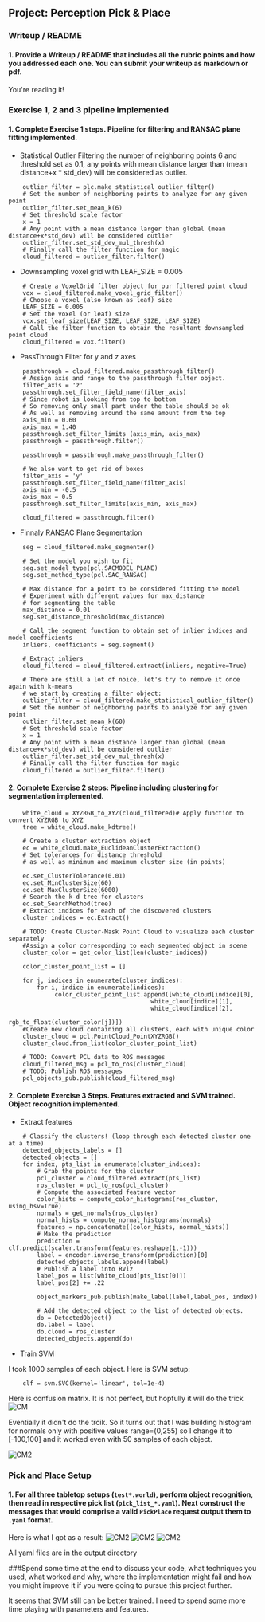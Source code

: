 ## Project: Perception Pick & Place

### Writeup / README

#### 1. Provide a Writeup / README that includes all the rubric points and how you addressed each one.  You can submit your writeup as markdown or pdf.  

You're reading it!

### Exercise 1, 2 and 3 pipeline implemented
#### 1. Complete Exercise 1 steps. Pipeline for filtering and RANSAC plane fitting implemented.

* Statistical Outlier Filtering the number of neighboring points 6 and threshold set as 0.1, any points with mean distance larger than (mean distance+x \* std_dev) will be considered as outlier.
```
    outlier_filter = plc.make_statistical_outlier_filter()
    # Set the number of neighboring points to analyze for any given point
    outlier_filter.set_mean_k(6)
    # Set threshold scale factor
    x = 1
    # Any point with a mean distance larger than global (mean distance+x*std_dev) will be considered outlier
    outlier_filter.set_std_dev_mul_thresh(x)
    # Finally call the filter function for magic
    cloud_filtered = outlier_filter.filter()
```
* Downsampling voxel grid with LEAF_SIZE = 0.005
```
    # Create a VoxelGrid filter object for our filtered point cloud
    vox = cloud_filtered.make_voxel_grid_filter()
    # Choose a voxel (also known as leaf) size
    LEAF_SIZE = 0.005
    # Set the voxel (or leaf) size  
    vox.set_leaf_size(LEAF_SIZE, LEAF_SIZE, LEAF_SIZE)
    # Call the filter function to obtain the resultant downsampled point cloud
    cloud_filtered = vox.filter()
```
* PassThrough Filter for y and z axes
```
    passthrough = cloud_filtered.make_passthrough_filter()
    # Assign axis and range to the passthrough filter object.
    filter_axis = 'z'
    passthrough.set_filter_field_name(filter_axis)
    # Since robot is looking from top to bottom
    # So removing only small part under the table should be ok
    # As well as removing around the same amount from the top
    axis_min = 0.60
    axis_max = 1.40
    passthrough.set_filter_limits (axis_min, axis_max)
    passthrough = passthrough.filter()    

    passthrough = passthrough.make_passthrough_filter()

    # We also want to get rid of boxes
    filter_axis = 'y'
    passthrough.set_filter_field_name(filter_axis)
    axis_min = -0.5
    axis_max = 0.5
    passthrough.set_filter_limits(axis_min, axis_max)
    
    cloud_filtered = passthrough.filter()
```
* Finnaly RANSAC Plane Segmentation
```
    seg = cloud_filtered.make_segmenter()

    # Set the model you wish to fit 
    seg.set_model_type(pcl.SACMODEL_PLANE)
    seg.set_method_type(pcl.SAC_RANSAC)

    # Max distance for a point to be considered fitting the model
    # Experiment with different values for max_distance 
    # for segmenting the table
    max_distance = 0.01
    seg.set_distance_threshold(max_distance)

    # Call the segment function to obtain set of inlier indices and model coefficients
    inliers, coefficients = seg.segment()
    
    # Extract inliers
    cloud_filtered = cloud_filtered.extract(inliers, negative=True)

    # There are still a lot of noice, let's try to remove it once again with k-means
    # we start by creating a filter object: 
    outlier_filter = cloud_filtered.make_statistical_outlier_filter()
    # Set the number of neighboring points to analyze for any given point
    outlier_filter.set_mean_k(60)
    # Set threshold scale factor
    x = 1
    # Any point with a mean distance larger than global (mean distance+x*std_dev) will be considered outlier
    outlier_filter.set_std_dev_mul_thresh(x)
    # Finally call the filter function for magic
    cloud_filtered = outlier_filter.filter()
```
#### 2. Complete Exercise 2 steps: Pipeline including clustering for segmentation implemented.
```
    white_cloud = XYZRGB_to_XYZ(cloud_filtered)# Apply function to convert XYZRGB to XYZ
    tree = white_cloud.make_kdtree()

    # Create a cluster extraction object
    ec = white_cloud.make_EuclideanClusterExtraction()
    # Set tolerances for distance threshold 
    # as well as minimum and maximum cluster size (in points)

    ec.set_ClusterTolerance(0.01)
    ec.set_MinClusterSize(60)
    ec.set_MaxClusterSize(6000)
    # Search the k-d tree for clusters
    ec.set_SearchMethod(tree)
    # Extract indices for each of the discovered clusters
    cluster_indices = ec.Extract()

    # TODO: Create Cluster-Mask Point Cloud to visualize each cluster separately
    #Assign a color corresponding to each segmented object in scene
    cluster_color = get_color_list(len(cluster_indices))

    color_cluster_point_list = []

    for j, indices in enumerate(cluster_indices):
        for i, indice in enumerate(indices):
             color_cluster_point_list.append([white_cloud[indice][0],
                                        white_cloud[indice][1],
                                        white_cloud[indice][2],
                                         rgb_to_float(cluster_color[j])])    
    #Create new cloud containing all clusters, each with unique color
    cluster_cloud = pcl.PointCloud_PointXYZRGB()
    cluster_cloud.from_list(color_cluster_point_list)

    # TODO: Convert PCL data to ROS messages
    cloud_filtered_msg = pcl_to_ros(cluster_cloud)
    # TODO: Publish ROS messages
    pcl_objects_pub.publish(cloud_filtered_msg)
```

#### 2. Complete Exercise 3 Steps.  Features extracted and SVM trained.  Object recognition implemented.
* Extract features
```
    # Classify the clusters! (loop through each detected cluster one at a time)
    detected_objects_labels = []
    detected_objects = []
    for index, pts_list in enumerate(cluster_indices):
        # Grab the points for the cluster
        pcl_cluster = cloud_filtered.extract(pts_list)
        ros_cluster = pcl_to_ros(pcl_cluster)    
        # Compute the associated feature vector
        color_hists = compute_color_histograms(ros_cluster, using_hsv=True)
        normals = get_normals(ros_cluster)
        normal_hists = compute_normal_histograms(normals)
        features = np.concatenate((color_hists, normal_hists))
        # Make the prediction
        prediction = clf.predict(scaler.transform(features.reshape(1,-1)))
        label = encoder.inverse_transform(prediction)[0]
        detected_objects_labels.append(label)
        # Publish a label into RViz
        label_pos = list(white_cloud[pts_list[0]])
        label_pos[2] += .22
        
        object_markers_pub.publish(make_label(label,label_pos, index))

        # Add the detected object to the list of detected objects.
        do = DetectedObject()
        do.label = label
        do.cloud = ros_cluster
        detected_objects.append(do)       

```
* Train SVM

I took 1000 samples of each object.
Here is SVM setup:
```
    clf = svm.SVC(kernel='linear', tol=1e-4)
```
Here is confusion matrix. It is not perfect, but hopfully it will do the trick
![CM](CM.png)

Eventially it didn't do the trcik. So it turns out that I was building histogram for normals only with positive values range=(0,255) so I change it to [-100,100] and it worked even with 50 samples of each object.

![CM2](CM2.png)

### Pick and Place Setup

#### 1. For all three tabletop setups (`test*.world`), perform object recognition, then read in respective pick list (`pick_list_*.yaml`). Next construct the messages that would comprise a valid `PickPlace` request output them to `.yaml` format.

Here is what I got as a result:
![CM2](o1.png)
![CM2](o22.png)
![CM2](o3.png)

All yaml files are in the output directory


###Spend some time at the end to discuss your code, what techniques you used, what worked and why, where the implementation might fail and how you might improve it if you were going to pursue this project further.

It seems that SVM still can be better trained. I need to spend some more time playing with parameters and features.



